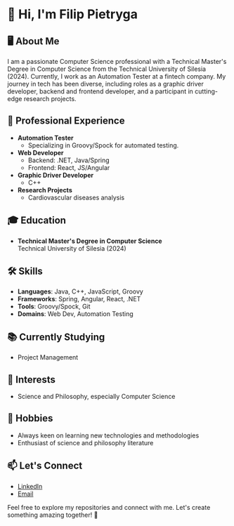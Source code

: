# 👋 Hi, I'm Filip Pietryga

## 🖥️ About Me
I am a passionate Computer Science professional with a Technical Master's Degree in Computer Science from the Technical University of Silesia (2024). Currently, I work as an Automation Tester at a fintech company. My journey in tech has been diverse, including roles as a graphic driver developer, backend and frontend developer, and a participant in cutting-edge research projects.

## 💼 Professional Experience
- **Automation Tester** 
  - Specializing in Groovy/Spock for automated testing.
- **Web Developer** 
  - Backend: .NET, Java/Spring
  - Frontend: React, JS/Angular
- **Graphic Driver Developer**
  - C++
- **Research Projects**
  - Cardiovascular diseases analysis

## 🎓 Education
- **Technical Master's Degree in Computer Science**  
  Technical University of Silesia (2024)

## 🛠️ Skills
- **Languages**: Java, C++, JavaScript, Groovy
- **Frameworks**: Spring, Angular, React, .NET
- **Tools**: Groovy/Spock, Git
- **Domains**: Web Dev, Automation Testing

## 📚 Currently Studying
- Project Management

## 🧠 Interests
- Science and Philosophy, especially Computer Science

## 🌱 Hobbies
- Always keen on learning new technologies and methodologies
- Enthusiast of science and philosophy literature

## 📫 Let's Connect
- [LinkedIn](https://www.linkedin.com/in/filip-pietryga-1b9954186/)
- [Email](mailto:filippatrykpietryga@gmail.com)

Feel free to explore my repositories and connect with me. Let's create something amazing together! 🌟

<!---
FilipPietryga/FilipPietryga is a ✨ special ✨ repository because its `README.md` (this file) appears on your GitHub profile.
You can click the Preview link to take a look at your changes.
--->
